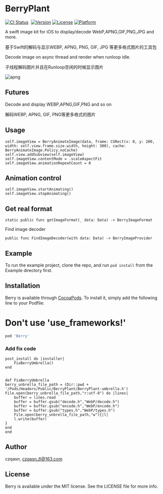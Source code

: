 # BerryPlant

[![CI Status](https://img.shields.io/travis/czqasngit/BerryPlant.svg?style=flat)](https://travis-ci.org/czqasngit/BerryPlant)&nbsp;
[![Version](https://img.shields.io/cocoapods/v/BerryPlant.svg?style=flat)](https://cocoapods.org/pods/BerryPlant)
[![License](https://img.shields.io/cocoapods/l/BerryPlant.svg?style=flat)](https://cocoapods.org/pods/BerryPlant)
[![Platform](https://img.shields.io/cocoapods/p/BerryPlant.svg?style=flat)](https://cocoapods.org/pods/BerryPlant)


A swift image kit for iOS to display/decode WebP,APNG,GIF,PNG,JPG and more.

基于Swift的解码与显示WEBP, APNG, PNG, GIF, JPG 等更多格式图片的工具包

Decode image on async thread and render when runloop idle.

子线程解码图片并且在Runloop空闲的时候显示图片

![apng](http://pba6dsu9x.bkt.clouddn.com/apng.gif)


## Futures
Decode and display WEBP,APNG,GIF,PNG and so on

解码WEBP, APNG, GIF, PNG等更多格式的图片

## Usage
```
self.imageView = BerryAnimateImage(data, frame: CGRect(x: 0, y: 200, width: self.view.frame.size.width, height: 300), cache: BerryAnimateImage.Policy.noCache)
self.view.addSubview(self.imageView)
self.imageView.contentMode = .scaleAspectFit
self.imageView.animationRepeatCount = 0
```
## Animation control
```
self.imageView.startAnimating()
self.imageView.stopAnimating()
```

## Get real format 
```
static public func getImageFormat(_ data: Data) -> BerryImageFormat 
```

Find image decoder
```
public func FindImageDecoder(with data: Data) -> BerryImageProvider
```

## Example

To run the example project, clone the repo, and run `pod install` from the Example directory first.


## Installation

Berry is available through [CocoaPods](https://cocoapods.org). To install
it, simply add the following line to your Podfile:
# **Don't use 'use_frameworks!'**

```ruby
pod 'Berry'
```

### Add fix code 

```
post_install do |installer|
    FixBerryUmbrella()
end


def FixBerryUmbrella
berry_unbrella_file_path = (Dir::pwd + '/Pods/Headers/Public/BerryPlant/BerryPlant-umbrella.h')
File.open(berry_unbrella_file_path,"r:utf-8") do |lines|
    buffer = lines.read
    buffer = buffer.gsub("decode.h","WebP/decode.h")
    buffer = buffer.gsub("encode.h","WebP/encode.h")
    buffer = buffer.gsub("types.h","WebP/types.h")
    File.open(berry_unbrella_file_path,"w"){|l|
    l.write(buffer)
}
end
end
```

## Author

czqasn, czqasn_6@163.com

## License

Berry is available under the MIT license. See the LICENSE file for more info.



